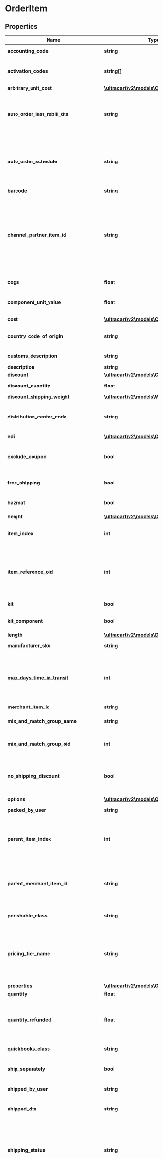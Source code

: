# OrderItem

## Properties
Name | Type | Description | Notes
------------ | ------------- | ------------- | -------------
**accounting_code** | **string** | QuickBooks code | [optional] 
**activation_codes** | **string[]** | Activation codes assigned to this item | [optional] 
**arbitrary_unit_cost** | [**\ultracart\v2\models\Currency**](Currency.md) |  | [optional] 
**auto_order_last_rebill_dts** | **string** | Date/time of the last rebill, used only during order insert to help project future rebills | [optional] 
**auto_order_schedule** | **string** | Auto order schedule, used only during inserts supplying the recurring schedule | [optional] 
**barcode** | **string** | Barcode | [optional] 
**channel_partner_item_id** | **string** | Channel partner item id if this order came through a channel partner and the channel partner item id was mapped to an internal item id | [optional] 
**cogs** | **float** | Cost of goods sold | [optional] 
**component_unit_value** | **float** | Value of the kit component item | [optional] 
**cost** | [**\ultracart\v2\models\Currency**](Currency.md) |  | [optional] 
**country_code_of_origin** | **string** | Country of origin (ISO-3166 two letter code) | [optional] 
**customs_description** | **string** | Customs description | [optional] 
**description** | **string** | Description | [optional] 
**discount** | [**\ultracart\v2\models\Currency**](Currency.md) |  | [optional] 
**discount_quantity** | **float** | Discount quantity | [optional] 
**discount_shipping_weight** | [**\ultracart\v2\models\Weight**](Weight.md) |  | [optional] 
**distribution_center_code** | **string** | Distribution center code responsible for shipping this item | [optional] 
**edi** | [**\ultracart\v2\models\OrderItemEdi**](OrderItemEdi.md) |  | [optional] 
**exclude_coupon** | **bool** | True if this item is excluded from coupons | [optional] 
**free_shipping** | **bool** | True if the item receives free shipping | [optional] 
**hazmat** | **bool** | Hazardous materials indicator | [optional] 
**height** | [**\ultracart\v2\models\Distance**](Distance.md) |  | [optional] 
**item_index** | **int** | Index of the item on the order (one based index) | [optional] 
**item_reference_oid** | **int** | Item reference object identifier used to linked to auto order item record | [optional] 
**kit** | **bool** | True if this item is a kit | [optional] 
**kit_component** | **bool** | True if this item is a kit component | [optional] 
**length** | [**\ultracart\v2\models\Distance**](Distance.md) |  | [optional] 
**manufacturer_sku** | **string** | Manufacturer SKU | [optional] 
**max_days_time_in_transit** | **int** | Maximum days that the item can be in transit before spoilage (perishable products) | [optional] 
**merchant_item_id** | **string** | Item ID | [optional] 
**mix_and_match_group_name** | **string** | Mix and match group name | [optional] 
**mix_and_match_group_oid** | **int** | Mix and match group object identifier | [optional] 
**no_shipping_discount** | **bool** | True if this item is excluded from shipping discounts | [optional] 
**options** | [**\ultracart\v2\models\OrderItemOption[]**](OrderItemOption.md) | Options | [optional] 
**packed_by_user** | **string** | Packed by user | [optional] 
**parent_item_index** | **int** | If this item is a kit component, this is the item index of the parent item (kit) | [optional] 
**parent_merchant_item_id** | **string** | If this item is a kit component, this is the item id of the parent item (kit) | [optional] 
**perishable_class** | **string** | Perishable class of the item | [optional] 
**pricing_tier_name** | **string** | Pricing tier that granted the particular price for this item if the customer profile had pricing tiers assigned | [optional] 
**properties** | [**\ultracart\v2\models\OrderItemProperty[]**](OrderItemProperty.md) | Properties | [optional] 
**quantity** | **float** | Quantity | [optional] 
**quantity_refunded** | **float** | Quantity refunded on this item (read only except refund operation) | [optional] 
**quickbooks_class** | **string** | QuickBooks class | [optional] 
**ship_separately** | **bool** | True if this item ships in a separate box | [optional] 
**shipped_by_user** | **string** | Shipped by user | [optional] 
**shipped_dts** | **string** | Date/time that this item was marked shipped | [optional] 
**shipping_status** | **string** | Shipping status for this item.  This is the replacement for the old order level shipping status. | [optional] 
**special_product_type** | **string** | Special product type (USPS Media Mail) | [optional] 
**tags** | [**\ultracart\v2\models\OrderItemTag[]**](OrderItemTag.md) | Tags | [optional] 
**tax_free** | **bool** | True if the item is tax free | [optional] 
**tax_product_type** | **string** | Type of product for tax purposes (self or UltraCart Managed taxes) | [optional] 
**taxable_cost** | [**\ultracart\v2\models\Currency**](Currency.md) |  | [optional] 
**total_cost_with_discount** | [**\ultracart\v2\models\Currency**](Currency.md) |  | [optional] 
**total_refunded** | [**\ultracart\v2\models\Currency**](Currency.md) |  | [optional] 
**transmitted_to_distribution_center_dts** | **string** | Date/time that this item was transmitted to the distribution center | [optional] 
**unit_cost_with_discount** | [**\ultracart\v2\models\Currency**](Currency.md) |  | [optional] 
**upsell** | **bool** | True if this item was added to the order as part of an upsell | [optional] 
**weight** | [**\ultracart\v2\models\Weight**](Weight.md) |  | [optional] 
**width** | [**\ultracart\v2\models\Distance**](Distance.md) |  | [optional] 

[[Back to Model list]](../README.md#documentation-for-models) [[Back to API list]](../README.md#documentation-for-api-endpoints) [[Back to README]](../README.md)


